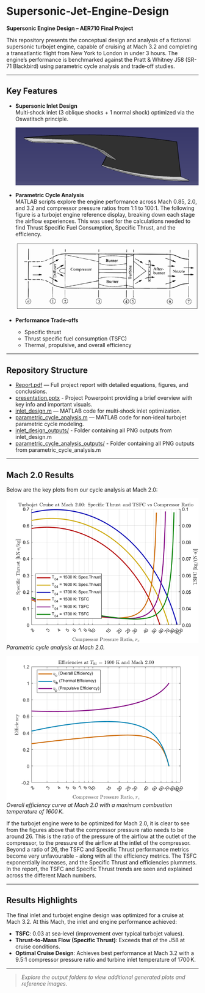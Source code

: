 # Supersonic-Jet-Engine-Design

**Supersonic Engine Design – AER710 Final Project**

This repository presents the conceptual design and analysis of a fictional supersonic turbojet engine, capable of cruising at Mach 3.2 and completing a transatlantic flight from New York to London in under 3 hours. The engine’s performance is benchmarked against the Pratt & Whitney J58 (SR-71 Blackbird) using parametric cycle analysis and trade‑off studies.

---

## Key Features

- **Supersonic Inlet Design**  
  Multi‑shock inlet (3 oblique shocks + 1 normal shock) optimized via the Oswatitsch principle.
  
  ![inlet_reference](inlet_design_outputs/Supersonic_Inlet_rendition_V2.png)

- **Parametric Cycle Analysis**  
  MATLAB scripts explore the engine performance across Mach 0.85, 2.0, and 3.2 and compressor pressure ratios from 1:1 to 100:1. The following figure is a turbojet engine reference display, breaking down each stage the     airflow experiences. This was used for the calculations needed to find Thrust Specific Fuel Consumption, Specific Thrust, and the efficiency.
  
  ![engine_reference](parametric_cycle_analysis_outputs/eng_ref.png)

- **Performance Trade‑offs**  
  - Specific thrust  
  - Thrust specific fuel consumption (TSFC)  
  - Thermal, propulsive, and overall efficiency

---

## Repository Structure

- [Report.pdf](./Report.pdf) — Full project report with detailed equations, figures, and conclusions.
- [presentation.pptx](./presentation.pptx) - Project Powerpoint providing a brief overview with key info and important visuals.
- [inlet_design.m](./inlet_design.m) — MATLAB code for multi‑shock inlet optimization.  
- [parametric_cycle_analysis.m](./parametric_cycle_analysis.m) — MATLAB code for non‑ideal turbojet parametric cycle modeling.  
- [inlet_design_outputs/](./inlet_design_outputs/) - Folder containing all PNG outputs from inlet_design.m
- [parametric_cycle_analysis_outputs/](./parametric_cycle_analysis_outputs/) - Folder containing all PNG outputs from parametric_cycle_analysis.m

---

## Mach 2.0 Results

Below are the key plots from our cycle analysis at Mach 2.0:

![Parametric Cycle Analysis at Mach 2.0](parametric_cycle_analysis_outputs/pca_m2.png)  
*Parametric cycle analysis at Mach 2.0.*

![Efficiency at Mach 2.0, Tt4 = 1600 K](parametric_cycle_analysis_outputs/eff_m2_1600k.png)  
*Overall efficiency curve at Mach 2.0 with a maximum combustion temperature of 1600 K.*

If the turbojet engine were to be optimized for Mach 2.0, it is clear to see from the figures above that the compressor pressure ratio needs to be 
around 26. This is the ratio of the pressure of the airflow at the outlet of the compressor, to the pressure of the airflow at the intlet of the compressor.
Beyond a ratio of 26, the TSFC and Specific Thrust performance metrics become very unfavourable - along with all the efficiency metrics. The TSFC exponentially increases, and the Specific Thrust and efficiencies
plummets. In the report, the TSFC and Specific Thrust trends are seen and explained across the different Mach numbers.

---

## Results Highlights

The final inlet and turbojet engine design was optimized for a cruise at Mach 3.2. At this Mach, the inlet and engine performance achieved:
- **TSFC**: 0.03 at sea‑level (improvement over typical turbojet values).  
- **Thrust‑to‑Mass Flow (Specific Thrust)**: Exceeds that of the J58 at cruise conditions.  
- **Optimal Cruise Design**: Achieves best performance at Mach 3.2 with a 9.5:1 compressor pressure ratio and turbine inlet temperature of 1700 K.

---

> _Explore the output folders to view additional generated plots and reference images._
